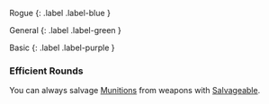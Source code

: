 Rogue
{: .label .label-blue }

General
{: .label .label-green }

Basic
{: .label .label-purple }
### Efficient Rounds

You can always salvage [Munitions](Core/Comestibles#Munitions) from weapons with [Salvageable](Game/Core/Blocks/Salvageable).